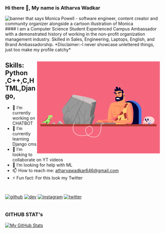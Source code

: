 ### Hi there 👋,  My name is Atharva Wadkar
<img src="https://raw.githubusercontent.com/M0nica/M0nica/master/gh-header-image-cropped.png" alt="banner that says Monica Powell - software engineer, content creator and community organizer alongside a cartoon illustration of Monica">
#### I am a Computer Science Student
Experienced Campus Ambassador with a demonstrated history of working in the non-profit organization management industry. Skilled in Sales, Engineering, Laptops, English, and Brand Ambassadorship. 
*Disclaimer:-I never showcase unlettered things, just too make my profile catchy*

##
<img align="right" alt="Coding"  width="400" src="00-imp--04animation_1.gif">


## Skills: Python ,C++,C,HTML,Django,

- 🔭 I’m currently working on CHATBOT 
- 🌱 I’m currently learning Django cms 
- 👯 I’m looking to collaborate on YT videos 
- 🤔 I’m looking for help with ML 
- 📫 How to reach me: atharvawadkar646@gmail.com 
- ⚡ Fun fact: For this look my Twitter 
#

[<img src='https://cdn.jsdelivr.net/npm/simple-icons@3.0.1/icons/github.svg' alt='github' height='40'>](https://github.com/atharvawadkar)  [<img src='https://cdn.jsdelivr.net/npm/simple-icons@3.0.1/icons/dev-dot-to.svg' alt='dev' height='40'>](https://dev.to/athxxxx)  [<img src='https://cdn.jsdelivr.net/npm/simple-icons@3.0.1/icons/instagram.svg' alt='instagram' height='40'>](https://www.instagram.com/atharvawadkar_/)  [<img src='https://cdn.jsdelivr.net/npm/simple-icons@3.0.1/icons/twitter.svg' alt='twitter' height='40'>](https://twitter.com/AtharvaWadkar)  











#



### GITHUB STAT's





[![My GitHub Stats](https://github-readme-stats.vercel.app/api/?username=atharvawadkar&count_private=true&theme=nightowl&showicons=true)]()



